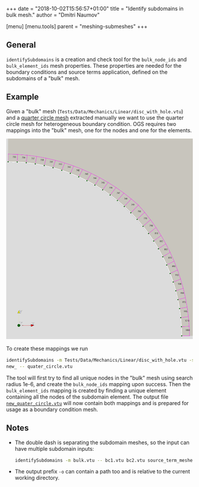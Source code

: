 +++
date = "2018-10-02T15:56:57+01:00"
title = "Identify subdomains in bulk mesh."
author = "Dmitri Naumov"

[menu]
  [menu.tools]
    parent = "meshing-submeshes"
+++

## General

`identifySubdomains` is a creation and check tool for the `bulk_node_ids` and
`bulk_element_ids` mesh properties. These properties are needed for the boundary
conditions and source terms application, defined on the subdomains of a "bulk"
mesh.

## Example

Given a "bulk" mesh (`Tests/Data/Mechanics/Linear/disc_with_hole.vtu`) and a
[quarter circle mesh](quater_circle.vtu) extracted manually we want to use the
quarter circle mesh for heterogeneous boundary condition. OGS requires two
mappings into the "bulk" mesh, one for the nodes and one for the elements.

![a part of the 'bulk' mesh with boundary element numbers](disc_with_hole_and_bondary.png#one-half "The figure shows a part of the 'bulk' mesh with boundary element numbers, and the quarter circle mesh shown as white line with green points.")

To create these mappings we run

```bash
identifySubdomains -m Tests/Data/Mechanics/Linear/disc_with_hole.vtu -s 1e-6 -o
new_ -- quater_circle.vtu
```

The tool will first try to find all unique nodes in the "bulk" mesh using search
radius 1e-6, and create the `bulk_node_ids` mapping upon success. Then the
`bulk_element_ids` mapping is created by finding a unique element containing all
the nodes of the subdomain element. The output file
[`new_quater_circle.vtu`](new_quater_cirle.vtu) will now contain both
mappings and is prepared for usage as a boundary condition mesh.

## Notes

- The double dash is separating the subdomain meshes, so the input can have
   multiple subdomain inputs:

   ```bash
   identifySubdomains -m bulk.vtu -- bc1.vtu bc2.vtu source_term_meshes*.vtu
   ```

- The output prefix `-o` can contain a path too and is relative to the current
   working directory.
